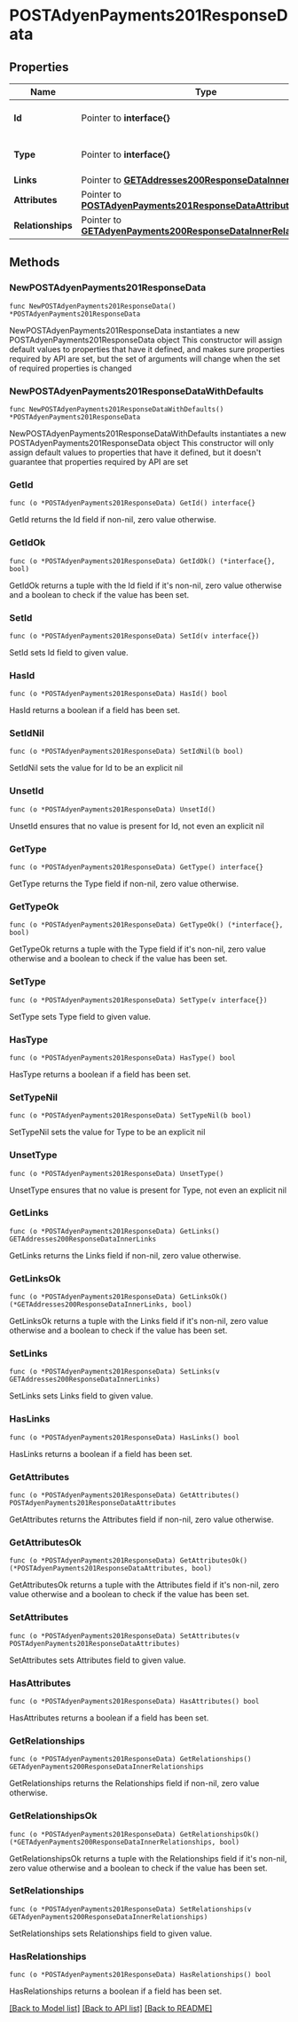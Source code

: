 # POSTAdyenPayments201ResponseData

## Properties

Name | Type | Description | Notes
------------ | ------------- | ------------- | -------------
**Id** | Pointer to **interface{}** | The resource&#39;s id | [optional] 
**Type** | Pointer to **interface{}** | The resource&#39;s type | [optional] 
**Links** | Pointer to [**GETAddresses200ResponseDataInnerLinks**](GETAddresses200ResponseDataInnerLinks.md) |  | [optional] 
**Attributes** | Pointer to [**POSTAdyenPayments201ResponseDataAttributes**](POSTAdyenPayments201ResponseDataAttributes.md) |  | [optional] 
**Relationships** | Pointer to [**GETAdyenPayments200ResponseDataInnerRelationships**](GETAdyenPayments200ResponseDataInnerRelationships.md) |  | [optional] 

## Methods

### NewPOSTAdyenPayments201ResponseData

`func NewPOSTAdyenPayments201ResponseData() *POSTAdyenPayments201ResponseData`

NewPOSTAdyenPayments201ResponseData instantiates a new POSTAdyenPayments201ResponseData object
This constructor will assign default values to properties that have it defined,
and makes sure properties required by API are set, but the set of arguments
will change when the set of required properties is changed

### NewPOSTAdyenPayments201ResponseDataWithDefaults

`func NewPOSTAdyenPayments201ResponseDataWithDefaults() *POSTAdyenPayments201ResponseData`

NewPOSTAdyenPayments201ResponseDataWithDefaults instantiates a new POSTAdyenPayments201ResponseData object
This constructor will only assign default values to properties that have it defined,
but it doesn't guarantee that properties required by API are set

### GetId

`func (o *POSTAdyenPayments201ResponseData) GetId() interface{}`

GetId returns the Id field if non-nil, zero value otherwise.

### GetIdOk

`func (o *POSTAdyenPayments201ResponseData) GetIdOk() (*interface{}, bool)`

GetIdOk returns a tuple with the Id field if it's non-nil, zero value otherwise
and a boolean to check if the value has been set.

### SetId

`func (o *POSTAdyenPayments201ResponseData) SetId(v interface{})`

SetId sets Id field to given value.

### HasId

`func (o *POSTAdyenPayments201ResponseData) HasId() bool`

HasId returns a boolean if a field has been set.

### SetIdNil

`func (o *POSTAdyenPayments201ResponseData) SetIdNil(b bool)`

 SetIdNil sets the value for Id to be an explicit nil

### UnsetId
`func (o *POSTAdyenPayments201ResponseData) UnsetId()`

UnsetId ensures that no value is present for Id, not even an explicit nil
### GetType

`func (o *POSTAdyenPayments201ResponseData) GetType() interface{}`

GetType returns the Type field if non-nil, zero value otherwise.

### GetTypeOk

`func (o *POSTAdyenPayments201ResponseData) GetTypeOk() (*interface{}, bool)`

GetTypeOk returns a tuple with the Type field if it's non-nil, zero value otherwise
and a boolean to check if the value has been set.

### SetType

`func (o *POSTAdyenPayments201ResponseData) SetType(v interface{})`

SetType sets Type field to given value.

### HasType

`func (o *POSTAdyenPayments201ResponseData) HasType() bool`

HasType returns a boolean if a field has been set.

### SetTypeNil

`func (o *POSTAdyenPayments201ResponseData) SetTypeNil(b bool)`

 SetTypeNil sets the value for Type to be an explicit nil

### UnsetType
`func (o *POSTAdyenPayments201ResponseData) UnsetType()`

UnsetType ensures that no value is present for Type, not even an explicit nil
### GetLinks

`func (o *POSTAdyenPayments201ResponseData) GetLinks() GETAddresses200ResponseDataInnerLinks`

GetLinks returns the Links field if non-nil, zero value otherwise.

### GetLinksOk

`func (o *POSTAdyenPayments201ResponseData) GetLinksOk() (*GETAddresses200ResponseDataInnerLinks, bool)`

GetLinksOk returns a tuple with the Links field if it's non-nil, zero value otherwise
and a boolean to check if the value has been set.

### SetLinks

`func (o *POSTAdyenPayments201ResponseData) SetLinks(v GETAddresses200ResponseDataInnerLinks)`

SetLinks sets Links field to given value.

### HasLinks

`func (o *POSTAdyenPayments201ResponseData) HasLinks() bool`

HasLinks returns a boolean if a field has been set.

### GetAttributes

`func (o *POSTAdyenPayments201ResponseData) GetAttributes() POSTAdyenPayments201ResponseDataAttributes`

GetAttributes returns the Attributes field if non-nil, zero value otherwise.

### GetAttributesOk

`func (o *POSTAdyenPayments201ResponseData) GetAttributesOk() (*POSTAdyenPayments201ResponseDataAttributes, bool)`

GetAttributesOk returns a tuple with the Attributes field if it's non-nil, zero value otherwise
and a boolean to check if the value has been set.

### SetAttributes

`func (o *POSTAdyenPayments201ResponseData) SetAttributes(v POSTAdyenPayments201ResponseDataAttributes)`

SetAttributes sets Attributes field to given value.

### HasAttributes

`func (o *POSTAdyenPayments201ResponseData) HasAttributes() bool`

HasAttributes returns a boolean if a field has been set.

### GetRelationships

`func (o *POSTAdyenPayments201ResponseData) GetRelationships() GETAdyenPayments200ResponseDataInnerRelationships`

GetRelationships returns the Relationships field if non-nil, zero value otherwise.

### GetRelationshipsOk

`func (o *POSTAdyenPayments201ResponseData) GetRelationshipsOk() (*GETAdyenPayments200ResponseDataInnerRelationships, bool)`

GetRelationshipsOk returns a tuple with the Relationships field if it's non-nil, zero value otherwise
and a boolean to check if the value has been set.

### SetRelationships

`func (o *POSTAdyenPayments201ResponseData) SetRelationships(v GETAdyenPayments200ResponseDataInnerRelationships)`

SetRelationships sets Relationships field to given value.

### HasRelationships

`func (o *POSTAdyenPayments201ResponseData) HasRelationships() bool`

HasRelationships returns a boolean if a field has been set.


[[Back to Model list]](../README.md#documentation-for-models) [[Back to API list]](../README.md#documentation-for-api-endpoints) [[Back to README]](../README.md)


